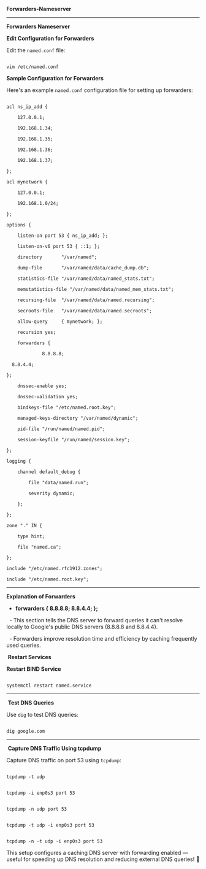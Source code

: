 **Forwarders-Nameserver**

---

**Forwarders Nameserver**

**Edit Configuration for Forwarders**

Edit the `named.conf` file:

```

vim /etc/named.conf

```

**Sample Configuration for Forwarders**

Here's an example `named.conf` configuration file for setting up forwarders:

```

acl ns_ip_add {

    127.0.0.1;

    192.168.1.34;

    192.168.1.35;

    192.168.1.36;

    192.168.1.37;

};

acl mynetwork {

    127.0.0.1;

    192.168.1.0/24;

};

options {

    listen-on port 53 { ns_ip_add; };

    listen-on-v6 port 53 { ::1; };

    directory       "/var/named";

    dump-file       "/var/named/data/cache_dump.db";

    statistics-file "/var/named/data/named_stats.txt";

    memstatistics-file "/var/named/data/named_mem_stats.txt";

    recursing-file  "/var/named/data/named.recursing";

    secroots-file   "/var/named/data/named.secroots";

    allow-query     { mynetwork; };

    recursion yes;

    forwarders {

             8.8.8.8;

  8.8.4.4;

};

    dnssec-enable yes;

    dnssec-validation yes;

    bindkeys-file "/etc/named.root.key";

    managed-keys-directory "/var/named/dynamic";

    pid-file "/run/named/named.pid";

    session-keyfile "/run/named/session.key";

};

logging {

    channel default_debug {

        file "data/named.run";

        severity dynamic;

    };

};

zone "." IN {

    type hint;

    file "named.ca";

};

include "/etc/named.rfc1912.zones";

include "/etc/named.root.key";

```

---

**Explanation of Forwarders**

- **forwarders { 8.8.8.8; 8.8.4.4; };**

  - This section tells the DNS server to forward queries it can't resolve locally to Google's public DNS servers (8.8.8.8 and 8.8.4.4).

  - Forwarders improve resolution time and efficiency by caching frequently used queries.

 **Restart Services**

**Restart BIND Service**

```

systemctl restart named.service

```

---

 **Test DNS Queries**

Use `dig` to test DNS queries:

```

dig google.com

```

---

 **Capture DNS Traffic Using tcpdump**

Capture DNS traffic on port 53 using `tcpdump`:

```

tcpdump -t udp

```

```

tcpdump -i enp0s3 port 53

```

```

tcpdump -n udp port 53

```

```

tcpdump -t udp -i enp0s3 port 53

```

```

tcpdump -n -t udp -i enp0s3 port 53

```

This setup configures a caching DNS server with forwarding enabled — useful for speeding up DNS resolution and reducing external DNS queries! 🚀
